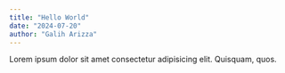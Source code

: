 ```yaml
---
title: "Hello World"
date: "2024-07-20"
author: "Galih Arizza"
---
```


Lorem ipsum dolor sit amet consectetur adipisicing elit. Quisquam, quos.
